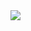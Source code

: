 <img src="https://cr-skills-chart-widget.azurewebsites.net/api/api?username=alexcu&width=925&height=200&skills=batchfile,c,C%23,C%2B%2B,css,coffeescript,html,json,java,javascript,juypter%20notebook,objective-c,pandas,python,ruby,scss,shell,statistics,swift&show-other-skills=true">
